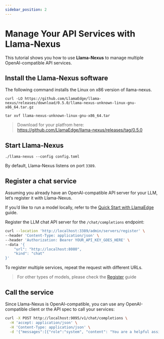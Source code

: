 ```yaml
---
sidebar_position: 2
---
```


# Manage Your API Services with Llama-Nexus

This tutorial shows you how to use **Llama-Nexus** to manage multiple OpenAI-compatible API services.

## Install the Llama-Nexus software

The following command installs the Linux on x86 version of llama-nexus.

```
curl -LO https://github.com/LlamaEdge/llama-nexus/releases/download/0.5.0/llama-nexus-unknown-linux-gnu-x86_64.tar.gz

tar xvf llama-nexus-unknown-linux-gnu-x86_64.tar
```

> Download for your platfrom here: https://github.com/LlamaEdge/llama-nexus/releases/tag/0.5.0

## Start Llama-Nexus

```
./llama-nexus --config config.toml
```

By default, Llama-Nexus listens on port `3389`.

## Register a chat service

Assuming you already have an OpenAI-compatible API server for your LLM, let‘s register it with Llama-Nexus.

If you’d like to run a model locally, refer to the [Quick Start with LlamaEdge](../user-guide/llm/get-started-with-llamaedge.md) guide.

Register the LLM chat API server for the `/chat/completions` endpoint:

```bash
curl --location 'http://localhost:3389/admin/servers/register' \
--header 'Content-Type: application/json' \
--header 'Authorization: Bearer YOUR_API_KEY_GOES_HERE' \
--data '{
    "url": "http://localhost:8080",
    "kind": "chat"
}'
```

To register multiple services, repeat the request with different URLs.

> For other types of models, please check the [Register](./register.md) guide

## Call the service

Since Llama-Nexus is OpenAI-compatible, you can use any OpenAI-compatible client or the API spec to call your services:

```bash
curl -X POST http://localhost:9095/v1/chat/completions \
  -H 'accept: application/json' \
  -H 'Content-Type: application/json' \
  -d '{"messages":[{"role":"system", "content": "You are a helpful assistant."},{"role":"user", "content": "What is the weather in Singapore?"}]}'
```